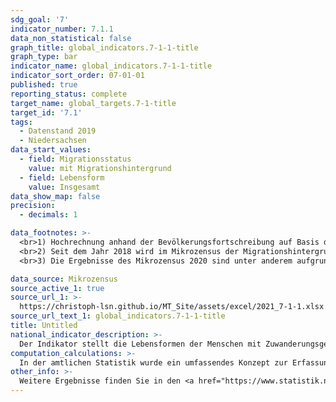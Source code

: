 ```yaml
---
sdg_goal: '7'
indicator_number: 7.1.1
data_non_statistical: false
graph_title: global_indicators.7-1-1-title
graph_type: bar
indicator_name: global_indicators.7-1-1-title
indicator_sort_order: 07-01-01
published: true
reporting_status: complete
target_name: global_targets.7-1-title
target_id: '7.1'
tags:
  - Datenstand 2019
  - Niedersachsen
data_start_values:
  - field: Migrationsstatus
    value: mit Migrationshintergrund
  - field: Lebensform
    value: Insgesamt
data_show_map: false
precision:
  - decimals: 1

data_footnotes: >-
  <br>1) Hochrechnung anhand der Bevölkerungsfortschreibung auf Basis des Zensus 2011. Die Hochrechnung für die Jahre vor 2011 sowie für bislang veröffentlichte Ergebnisse des Mikrozensus 2011-2013 basiert auf den fortgeschriebenen Ergebnissen der Volkszählung 1987. In 2016 erfolgte die Umstellung auf eine neue Mikrozensus-Stichprobe. Ab 2017 wird nur noch die Bevölkerung in Privathaushalten (ohne Gemeinschaftsunterkünfte) ausgewiesen. 2020 erfolgte zuletzt eine umfassende methodische Umstellung der Erhebung. Dadurch ergibt sich jeweils eine eingeschränkte Vergleichbarkeit mit den Vorjahren.
  <br>2) Seit dem Jahr 2018 wird im Mikrozensus der Migrationshintergrund im weiteren Sinne jährlich berichtet. Durch eine rückwirkende Revision der Mikrozensusdaten wird auch für das Jahr 2017 der Migrationshintergrund im weiteren Sinne dargestellt. Die in den Tabellen ab dem Jahr 2017 berichteten Daten zum Migrationshintergrund entsprechen dem Migrationshintergrund im weiteren Sinne, bis 2016 wird der Migrationshintergrund im engeren Sinne abgebildet. Die Vergleichbarkeit zwischen den Jahren ist dadurch eingeschränkt.
  <br>3) Die Ergebnisse des Mikrozensus 2020 sind unter anderem aufgrund methodischer Effekte im Rahmen einer Neugestaltung der Erhebung sowie insbesondere aufgrund der Folgen der Corona-Pandemie in Ihrer Datenqualität eingeschränkt. Auf die Verwendung dieser Ergebnisse wird daher verzichtet. Weitere Informationen zur methodischen Neugestaltung des Mikrozensus ab 2020 und zu den Auswirkungen der Neugestaltung und der Corona-Krise auf die Ergebnisse des Jahres 2020 und 2021 finden Sie auf der  <a href="https://www.destatis.de/DE/Themen/Gesellschaft-Umwelt/Bevoelkerung/Haushalte-Familien/Methoden/mikrozensus-2020.html" target="_blank">Informationsseite des Statistischen Bundesamtes</a>

data_source: Mikrozensus
source_active_1: true
source_url_1: >-
  https://christoph-lsn.github.io/MT_Site/assets/excel/2021_7-1-1.xlsx
source_url_text_1: global_indicators.7-1-1-title
title: Untitled
national_indicator_description: >-
  Der Indikator stellt die Lebensformen der Menschen mit Zuwanderungsgeschichte sowie die Anzahl der in der jeweiligen Lebensform lebenden Kinder dar. Damit bildet der Indikator die Verteilung der erwachsenen Bevölkerung mit Zuwanderungsgeschichte über die verschiedenen Lebensformen mit und ohne Kinder ab. Die Daten zeigen die Vielfalt der Lebensformen in der Bevölkerung und weisen dabei auf Unterschiede zwischen der Bevölkerung mit und ohne Zuwanderungsgeschichte hin.
computation_calculations: >-
  In der amtlichen Statistik wurde ein umfassendes Konzept zur Erfassung des Migrationshintergrundes erstmals mit dem Mikrozensus 2005 eingeführt. Dazu wurde zusätzlich eine Reihe von Fragen zur Migration aufgenommen, aus denen der Migrationshintergrund abgeleitet wird. Eine vollständige Übertragung auf andere Statistiken außerhalb des Mikrozensus ist aufgrund der Komplexität der Definition nicht möglich. Zur Bestimmung des Migrationshintergrundes wird (1.) nur die Zuwanderung auf das Gebiet der heutigen Bundesrepublik ab 1950 berücksichtigt, um den Großteil der Zuwanderung durch kriegsbedingte Vertreibung nicht einzubeziehen. Zudem werden (2.) auch die Nachkommen der Zugewanderten berücksichtigt, die bereits in der Bundesrepublik geboren wurden und (3.) wird für alle Ausländerinnen und Ausländer sowie für alle Eingebürgerten ein Migrationshintergrund unterstellt. In diesem Bericht wird für die dargestellten Jahre vor 2017 der Migrationshintergrund im engeren Sinne verwendet: Von den Deutschen mit Migrationshintergrund, die seit Geburt Deutsche sind, werden nur jene hinzugezählt, die mit ihren Eltern oder einem Elternteil im selben Haushalt leben. Nur dann liegt die für die Zuordnung entscheidende Elterninformation vor. Für alle Jahre nach 2016 wird der Migrationshintergrund im weiteren Sinne dargestellt: Der Migrationshintergrund im weiteren Sinne kann anhand der Zusatzfragen zum Migrationsstatus der nicht im Haushalt lebenden Eltern ab 2005 in vierjährigem Rhythmus und ab dem Jahr 2017 jährlich dargestellt werden. Die Statistik wird auf Ebene der Landkreise und kreisfreien Städte sowie für die Großstädte Hannover und Göttingen ausgewiesen. Einige kleinere Regionaleinheiten wurden aus stichprobentheoretischen Gründen zusammengefasst: Uelzen und Lüchow-Dannenberg, Emden und Leer sowie Friesland und Wittmund. Im Vergleich zu früheren Veröffentlichungen kann es hier zu Abweichungen kommen, die nicht zwangsläufig auf einen absoluten Bevölkerungsrückgang zurückzuführen sind, sondern auch aufgrund eines statistischen Effektes entstehen können.
other_info: >-
  Weitere Ergebnisse finden Sie in den <a href="https://www.statistik.niedersachsen.de/startseite/veroffentlichungen/statistische_berichte/statistische-berichte-niedersachsen-87713.html" target="_blank">Statistische Berichten</a>: A I 5, A VI 2, A VI 4 Bevölkerung, Erwerbstätigkeit, Haushalte und Familien - Ergebnisse des Mikrozensus auf den Internetseiten des Niedersächsischen Landesamtes für Statistik: Themen -> Haushalte und Familien -> Mikrozensus -> Übersicht -> Statistische Berichte
---
```

